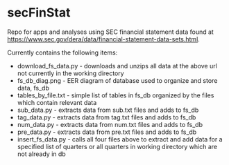 # secFinStat
Repo for apps and analyses using SEC financial statement data found at 
https://www.sec.gov/dera/data/financial-statement-data-sets.html.

Currently contains the following items: 

*	download_fs_data.py - downloads and unzips all data at the above url not currently in the working directory
*	fs_db_diag.png - EER diagram of database used to organize and store data, fs_db
*	tables_by_file.txt - simple list of tables in fs_db organized by the files which contain relevant data
*	sub_data.py - extracts data from sub.txt files and adds to fs_db
*	tag_data.py - extracts data from tag.txt files and adds to fs_db
*	num_data.py - extracts data from num.txt files and adds to fs_db
*	pre_data.py - extracts data from pre.txt files and adds to fs_db
*	insert_fs_data.py - calls all four files above to extract and add data for a specified list of quarters or all quarters 
in working directory which are not already in db
